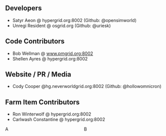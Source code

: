 ## Developers
- Satyr Aeon @ hypergrid.org:8002 (Github: @opensimworld) 
- Unregi Resident @ osgrid.org (Github: @uriesk)

## Code Contributors
- Bob Wellman @ www.pmgrid.org:8002
- Shellen Ayres @ hypergrid.org:8002

## Website / PR / Media
- Cody Cooper @hg.neverworldgrid.org:8002 (Github: @hollowomnicron)

## Farm Item Contributors
- Ron Winterwolf @ hypergrid.org:8002
- Carlwash Constantine  @ hypergrid.org:8002


<div style="width:50%; display: inline-block">A</div><div style="width:50%; display: inline-block;">B</div>
